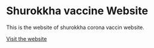 # Shurokkha vaccine Website
This is the website of shurokkha corona vaccin website.

[ Visit the website](https://mr-tuhin-7.github.io/shurokha-website/)